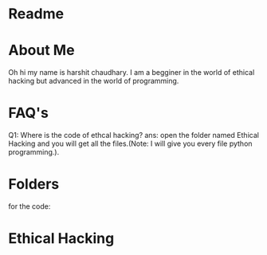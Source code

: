 # Readme
  # About Me
  Oh hi my name is harshit chaudhary. I am a begginer in the world of ethical hacking but advanced in the world of programming.
# FAQ's 
  Q1: Where is the code of ethcal hacking?
  ans: open the folder named Ethical Hacking and you will get all the files.(Note: I will give you every file python programming.).

# Folders
for the code:
# Ethical Hacking
